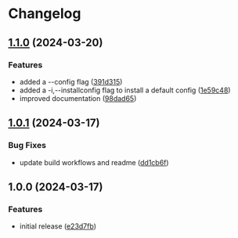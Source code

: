 # Changelog

## [1.1.0](https://github.com/matjam/smoothpaper/compare/v1.0.1...v1.1.0) (2024-03-20)


### Features

* added a --config flag ([391d315](https://github.com/matjam/smoothpaper/commit/391d31503212a5671ef6608373463539b3aa85a3))
* added a -i,--installconfig flag to install a default config ([1e59c48](https://github.com/matjam/smoothpaper/commit/1e59c4813bc5e35475f6c40b501d26429d84c7d4))
* improved documentation ([98dad65](https://github.com/matjam/smoothpaper/commit/98dad65d4ac6fe502c9863b11ae817b1e92ded8f))

## [1.0.1](https://github.com/matjam/smoothpaper/compare/v1.0.0...v1.0.1) (2024-03-17)


### Bug Fixes

* update build workflows and readme ([dd1cb6f](https://github.com/matjam/smoothpaper/commit/dd1cb6f3316374f869ec467a1c55c233f9e8ac4c))

## 1.0.0 (2024-03-17)


### Features

* initial release ([e23d7fb](https://github.com/matjam/smoothpaper/commit/e23d7fb92b99c98e5b1b988023187b44b7a449ce))
